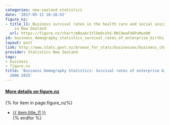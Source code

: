 ```yaml
---
categories: new-zealand statistics
date: '2017-05-11 16:16:52'
figure_nz:
- title_l1: Business survival rates in the health care and social assistance industry
    in New Zealand
  url: https://figure.nz/chart/mBoxAr1YlOeOcshS-RKC9owFX6PxMuo0H
id: business_demography_statistics_survival_rates_of_enterprise_births_by_industry_2006_2015
layout: post
link: http://www.stats.govt.nz/browse_for_stats/businesses/business_characteristics/BusinessDemographyStatistics_HOTPFeb15.aspx
provider: Statistics New Zealand
tags:
- business
- figure.nz
title: 'Business Demography Statistics: Survival rates of enterprise births by industry
  2006 2015'
---
```


<h4><u> More details on figure.nz</u></h4>
{% for item in page.figure_nz%}
<ul class="post-list">
    <li><a href="{{ item.url }}">{{ item.title_l1 }}</a></li>
{% endfor %}
</ul>